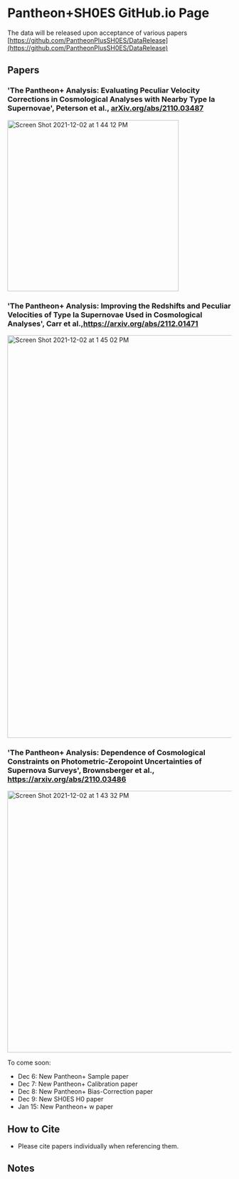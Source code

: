 # Pantheon+SH0ES GitHub.io Page

The data will be released upon acceptance of various papers [https://github.com/PantheonPlusSH0ES/DataRelease](https://github.com/PantheonPlusSH0ES/DataRelease)

## Papers


### 'The Pantheon+ Analysis: Evaluating Peculiar Velocity Corrections in Cosmological Analyses with Nearby Type Ia Supernovae', Peterson et al., [arXiv.org/abs/2110.03487](https://arxiv.org/abs/2110.03487)

<img width="385" alt="Screen Shot 2021-12-02 at 1 44 12 PM" src="https://user-images.githubusercontent.com/33528267/144483599-fa75d682-8cb0-4bd9-8a3f-03834fc87e5b.png">

### 'The Pantheon+ Analysis: Improving the Redshifts and Peculiar Velocities of Type Ia Supernovae Used in Cosmological Analyses', Carr et al.,https://arxiv.org/abs/2112.01471

<img width="906" alt="Screen Shot 2021-12-02 at 1 45 02 PM" src="https://user-images.githubusercontent.com/33528267/144483714-bf14d6a9-9e79-476b-a0a0-badef90c9ffc.png">

### 'The Pantheon+ Analysis: Dependence of Cosmological Constraints on Photometric-Zeropoint Uncertainties of Supernova Surveys', Brownsberger et al., https://arxiv.org/abs/2110.03486

<img width="589" alt="Screen Shot 2021-12-02 at 1 43 32 PM" src="https://user-images.githubusercontent.com/33528267/144483545-c191d5e9-c774-4c13-9b2b-691dfa4efdc1.png">







To come soon:
* Dec 6: New Pantheon+ Sample paper
* Dec 7: New Pantheon+ Calibration paper
* Dec 8: New Pantheon+ Bias-Correction paper
* Dec 9: New SH0ES H0 paper 
* Jan 15: New Pantheon+ w paper 

## How to Cite

* Please cite papers individually when referencing them.


## Notes

 



